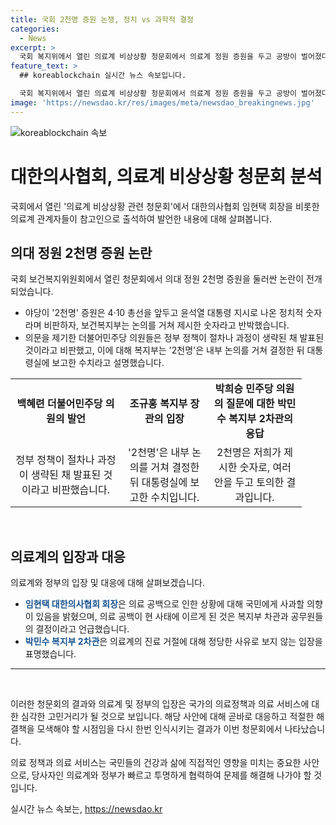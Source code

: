 ```yaml
---
title: 국회 2천명 증원 논쟁, 정치 vs 과학적 결정
categories:
  - News
excerpt: >
  국회 복지위에서 열린 의료계 비상상황 청문회에서 의료계 정원 증원을 두고 공방이 벌어졌다. 야당은 정치적 숫자로 비판하며, 정부는 내부 논의를 거쳐 결정한 것이라고 반박했다. 의료계와 정부는 의료 공백 문제를 놓고 대립하고 있으며, 의사협회 회장과 의료부 차관은 각각 책임을 묻는 질의에 답변했다. 이에 대한 국민의힘과 더불어민주당의 입장은 여전히 상이하다. 이러한 여론 대립 속에서 의료체계 문제는 더욱 중요해지고 있다.
feature_text: >
  ## koreablockchain 실시간 뉴스 속보입니다.

  국회 복지위에서 열린 의료계 비상상황 청문회에서 의료계 정원 증원을 두고 공방이 벌어졌다. 야당은 정치적 숫자로 비판하며, 정부는 내부 논의를 거쳐 결정한 것이라고 반박했다. 의료계와 정부는 의료 공백 문제를 놓고 대립하고 있으며, 의사협회 회장과 의료부 차관은 각각 책임을 묻는 질의에 답변했다. 이에 대한 국민의힘과 더불어민주당의 입장은 여전히 상이하다. 이러한 여론 대립 속에서 의료체계 문제는 더욱 중요해지고 있다.
image: 'https://newsdao.kr/res/images/meta/newsdao_breakingnews.jpg'
---
```


<p><img src="https://newsdao.kr/res/images/meta/newsdao_breakingnews.jpg" alt="koreablockchain 속보" /></p>

<h1>대한의사협회, 의료계 비상상황 청문회 분석</h1>

<p data-ke-size="size16">국회에서 열린 '의료계 비상상황 관련 청문회'에서 대한의사협회 임현택 회장을 비롯한 의료계 관계자들이 참고인으로 출석하여 발언한 내용에 대해 살펴봅니다.</p>

<h2 data-ke-size="size26">의대 정원 2천명 증원 논란</h2>

<p data-ke-size="size16">국회 보건복지위원회에서 열린 청문회에서 의대 정원 2천명 증원을 둘러싼 논란이 전개되었습니다.</p>

<ul>
  <li>야당이 '2천명' 증원은 4·10 총선을 앞두고 윤석열 대통령 지시로 나온 정치적 숫자라며 비판하자, 보건복지부는 논의를 거쳐 제시한 숫자라고 반박했습니다.</li>
  <li>의문을 제기한 더불어민주당 의원들은 정부 정책이 절차나 과정이 생략된 채 발표된 것이라고 비판했고, 이에 대해 복지부는 '2천명'은 내부 논의를 거쳐 결정한 뒤 대통령실에 보고한 수치라고 설명했습니다.</li>
</ul>

<table>
  <colgroup>
    <col width="177" />
    <col width="139" />
    <col width="150" />
  </colgroup>
  <tbody>
    <tr>
      <td style="text-align: center; height: 17px;"><b>백혜련 더불어민주당 의원의 발언</b></td>
      <td style="text-align: center; height: 17px;"><b>조규홍 복지부 장관의 입장</b></td>
      <td style="text-align: center; height: 17px;"><b>박희승 민주당 의원의 질문에 대한 박민수 복지부 2차관의 응답</b></td>
    </tr>
    <tr>
      <td style="text-align: center;">정부 정책이 절차나 과정이 생략된 채 발표된 것이라고 비판했습니다.</td>
      <td style="text-align: center;">'2천명'은 내부 논의를 거쳐 결정한 뒤 대통령실에 보고한 수치입니다.</td>
      <td style="text-align: center;">2천명은 저희가 제시한 숫자로, 여러 안을 두고 토의한 결과입니다.</td>
    </tr>
  </tbody>
</table>

<p data-ke-size="size16">&nbsp;</p>

<h2 data-ke-size="size26">의료계의 입장과 대응</h2>

<p data-ke-size="size16">의료계와 정부의 입장 및 대응에 대해 살펴보겠습니다.</p>

<ul>
  <li><b><span style="color: #1a5490;">임현택 대한의사협회 회장</span></b>은 의료 공백으로 인한 상황에 대해 국민에게 사과할 의향이 있음을 밝혔으며, 의료 공백이 현 사태에 이르게 된 것은 복지부 차관과 공무원들의 결정이라고 언급했습니다.</li>
  <li><b><span style="color: #1a5490;">박민수 복지부 2차관</span></b>은 의료계의 진료 거절에 대해 정당한 사유로 보지 않는 입장을 표명했습니다.</li>
</ul>

<hr>

<p data-ke-size="size16">&nbsp;</p>

<p>이러한 청문회의 결과와 의료계 및 정부의 입장은 국가의 의료정책과 의료 서비스에 대한 심각한 고민거리가 될 것으로 보입니다. 해당 사안에 대해 곧바로 대응하고 적절한 해결책을 모색해야 할 시점임을 다시 한번 인식시키는 결과가 이번 청문회에서 나타났습니다.</p>

<p>의료 정책과 의료 서비스는 국민들의 건강과 삶에 직접적인 영향을 미치는 중요한 사안으로, 당사자인 의료계와 정부가 빠르고 투명하게 협력하여 문제를 해결해 나가야 할 것입니다.</p>
실시간 뉴스 속보는, <a href="https://newsdao.kr" rel="dofollow">https://newsdao.kr</a>


